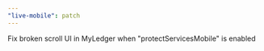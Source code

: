 ```yaml
---
"live-mobile": patch
---
```


Fix broken scroll UI in MyLedger when "protectServicesMobile" is enabled

